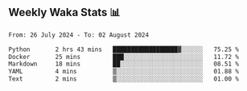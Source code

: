 ## Weekly Waka Stats 📊
<!--START_SECTION:waka-->

```txt
From: 26 July 2024 - To: 02 August 2024

Python       2 hrs 43 mins   ██████████████████▓░░░░░░   75.25 %
Docker       25 mins         ███░░░░░░░░░░░░░░░░░░░░░░   11.72 %
Markdown     18 mins         ██░░░░░░░░░░░░░░░░░░░░░░░   08.51 %
YAML         4 mins          ▒░░░░░░░░░░░░░░░░░░░░░░░░   01.88 %
Text         2 mins          ▒░░░░░░░░░░░░░░░░░░░░░░░░   01.00 %
```

<!--END_SECTION:waka-->

<!--

Here are some ideas to get you started:

- 🔭 I’m currently working on (way to add branches committed on)
- 🌱 I’m currently learning Web Frameworks and Machine Learning! (Lisp, JS (react & angular), Python, and __)
- 💬 Ask me about ...
- 📫 How to reach me: 
- 😄 Pronouns: He/Him/His
- ⚡ Fun fact: ...

that-recsys-lab
-->
